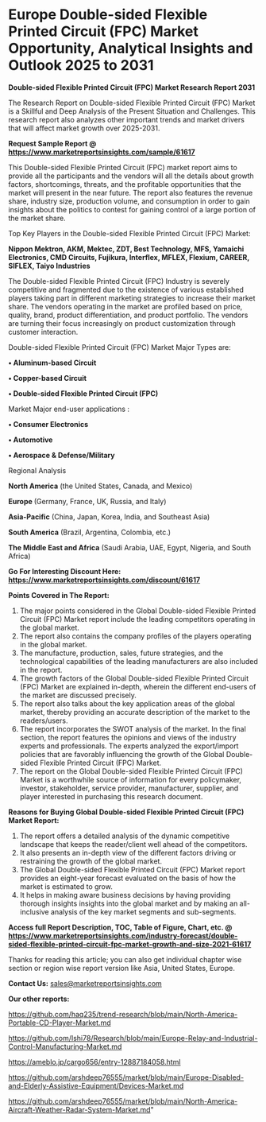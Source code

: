 # Europe Double-sided Flexible Printed Circuit (FPC) Market Opportunity, Analytical Insights and Outlook 2025 to 2031

<strong>Double-sided Flexible Printed Circuit (FPC) Market Research Report 2031</strong>

The Research Report on Double-sided Flexible Printed Circuit (FPC) Market is a Skillful and Deep Analysis of the Present Situation and Challenges. This research report also analyzes other important trends and market drivers that will affect market growth over 2025-2031.

<strong>Request Sample Report @ <a href=https://www.marketreportsinsights.com/sample/61617>https://www.marketreportsinsights.com/sample/61617</a></strong>

This Double-sided Flexible Printed Circuit (FPC) market report aims to provide all the participants and the vendors will all the details about growth factors, shortcomings, threats, and the profitable opportunities that the market will present in the near future. The report also features the revenue share, industry size, production volume, and consumption in order to gain insights about the politics to contest for gaining control of a large portion of the market share.

Top Key Players in the Double-sided Flexible Printed Circuit (FPC) Market:

<strong>Nippon Mektron, AKM, Mektec, ZDT, Best Technology, MFS, Yamaichi Electronics, CMD Circuits, Fujikura, Interflex, MFLEX, Flexium, CAREER, SIFLEX, Taiyo Industries</strong>

The Double-sided Flexible Printed Circuit (FPC) Industry is severely competitive and fragmented due to the existence of various established players taking part in different marketing strategies to increase their market share. The vendors operating in the market are profiled based on price, quality, brand, product differentiation, and product portfolio. The vendors are turning their focus increasingly on product customization through customer interaction.

Double-sided Flexible Printed Circuit (FPC) Market Major Types are:

<strong>• Aluminum-based Circuit

• Copper-based Circuit

• Double-sided Flexible Printed Circuit (FPC)</strong>

Market Major end-user applications :

<strong>• Consumer Electronics

• Automotive

• Aerospace & Defense/Military</strong>

Regional Analysis

</u><strong><b>North America</b></strong> (the United States, Canada, and Mexico)

<strong><b>Europe </b></strong>(Germany, France, UK, Russia, and Italy)

<strong><b>Asia-Pacific</b></strong> (China, Japan, Korea, India, and Southeast Asia)

<strong><b>South America</b></strong> (Brazil, Argentina, Colombia, etc.)

<strong><b>The Middle East and Africa</b></strong> (Saudi Arabia, UAE, Egypt, Nigeria, and South Africa)

<strong>Go For Interesting Discount Here: <a href=https://www.marketreportsinsights.com/discount/61617>https://www.marketreportsinsights.com/discount/61617</a></strong>

<strong>Points Covered in The Report:</strong>
<ol>
  <li>The major points considered in the Global Double-sided Flexible Printed Circuit (FPC) Market report include the leading competitors operating in the global market.</li>
  <li>The report also contains the company profiles of the players operating in the global market.</li>
  <li>The manufacture, production, sales, future strategies, and the technological capabilities of the leading manufacturers are also included in the report.</li>
  <li>The growth factors of the Global Double-sided Flexible Printed Circuit (FPC) Market are explained in-depth, wherein the different end-users of the market are discussed precisely.</li>
  <li>The report also talks about the key application areas of the global market, thereby providing an accurate description of the market to the readers/users.</li>
  <li>The report incorporates the SWOT analysis of the market. In the final section, the report features the opinions and views of the industry experts and professionals. The experts analyzed the export/import policies that are favorably influencing the growth of the Global Double-sided Flexible Printed Circuit (FPC) Market.</li>
  <li>The report on the Global Double-sided Flexible Printed Circuit (FPC) Market is a worthwhile source of information for every policymaker, investor, stakeholder, service provider, manufacturer, supplier, and player interested in purchasing this research document.</li>
</ol>
<strong>Reasons for Buying Global Double-sided Flexible Printed Circuit (FPC) Market Report:</strong>

<ol>
  <li>The report offers a detailed analysis of the dynamic competitive landscape that keeps the reader/client well ahead of the competitors.</li>
  <li>It also presents an in-depth view of the different factors driving or restraining the growth of the global market.</li>
  <li>The Global Double-sided Flexible Printed Circuit (FPC) Market report provides an eight-year forecast evaluated on the basis of how the market is estimated to grow.</li>
  <li>It helps in making aware business decisions by having providing thorough insights insights into the global market and by making an all-inclusive analysis of the key market segments and sub-segments.</li>
</ol>
<strong>Access full Report Description, TOC, Table of Figure, Chart, etc. @ <a href=https://www.marketreportsinsights.com/industry-forecast/double-sided-flexible-printed-circuit-fpc-market-growth-and-size-2021-61617>https://www.marketreportsinsights.com/industry-forecast/double-sided-flexible-printed-circuit-fpc-market-growth-and-size-2021-61617</a></strong>


Thanks for reading this article; you can also get individual chapter wise section or region wise report version like Asia, United States, Europe.

<strong>Contact Us:</strong>
sales@marketreportsinsights.com

<strong>Our other reports:</strong>

<a href=https://github.com/haq235/trend-research/blob/main/North-America-Portable-CD-Player-Market.md>https://github.com/haq235/trend-research/blob/main/North-America-Portable-CD-Player-Market.md</a>

<a href=https://github.com/Ishi78/Research/blob/main/Europe-Relay-and-Industrial-Control-Manufacturing-Market.md>https://github.com/Ishi78/Research/blob/main/Europe-Relay-and-Industrial-Control-Manufacturing-Market.md</a>

<a href=https://ameblo.jp/cargo656/entry-12887184058.html>https://ameblo.jp/cargo656/entry-12887184058.html</a>

<a href=https://github.com/arshdeep76555/market/blob/main/Europe-Disabled-and-Elderly-Assistive-Equipment/Devices-Market.md>https://github.com/arshdeep76555/market/blob/main/Europe-Disabled-and-Elderly-Assistive-Equipment/Devices-Market.md</a>

<a href=https://github.com/arshdeep76555/market/blob/main/North-America-Aircraft-Weather-Radar-System-Market.md>https://github.com/arshdeep76555/market/blob/main/North-America-Aircraft-Weather-Radar-System-Market.md</a>"
